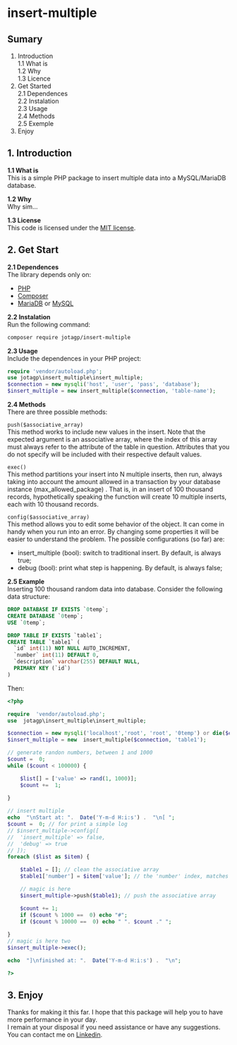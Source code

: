 # insert-multiple

## Sumary
1. Introduction  
	1.1 What is  
	1.2 Why  
	1.3 Licence  
2. Get Started  
	2.1 Dependences  
	2.2 Instalation  
	2.3 Usage  
	2.4 Methods  
	2.5 Exemple  
3. Enjoy  

## 1. Introduction  

**1.1 What is**  
This is a simple PHP package to insert multiple data into a MySQL/MariaDB database.  

**1.2 Why**  
Why sim...  

**1.3 License**  
This code is licensed under the [MIT license](https://opensource.org/licenses/MIT).  


## 2. Get Start  

**2.1 Dependences**  
The library depends only on:  
- [PHP](https://www.php.net/)   
- [Composer](https://getcomposer.org/)  
- [MariaDB](https://mariadb.org/) or [MySQL](https://www.mysql.com/)  


**2.2 Instalation**  
Run the following command:  
```bash
composer require jotagp/insert-multiple  
```

**2.3 Usage**  
Include the dependences in your PHP project:  
```php
require 'vendor/autoload.php';
use jotagp\insert_multiple\insert_multiple;
$connection = new mysqli('host', 'user', 'pass', 'database');
$insert_multiple = new insert_multiple($connection, 'table-name');
```
**2.4 Methods**  
There are three possible methods:  

`push($associative_array)`  
This method works to include new values ​​in the insert. Note that the expected argument is an associative array, where the index of this array must always refer to the attribute of the table in question. Attributes that you do not specify will be included with their respective default values.  

`exec()`  
This method partitions your insert into N multiple inserts,  then run, always taking into account the amount allowed in a transaction by your database instance (max_allowed_package) . That is, in an insert of 100 thousand records, hypothetically speaking the function will create 10 multiple inserts, each with 10 thousand records.  

`config($associative_array)`  
This method allows you to edit some behavior of the object. It can come in handy when you run into an error. By changing some properties it will be easier to understand the problem. 
The possible configurations (so far) are:
- insert_multiple (bool): switch to traditional insert. By default, is always true;
- debug (bool): print what step is happening. By default, is always false;  

**2.5 Example**  
Inserting 100 thousand random data into database.  Consider the following data structure:  
```sql
DROP DATABASE IF EXISTS `0temp`;
CREATE DATABASE `0temp`;
USE `0temp`;

DROP TABLE IF EXISTS `table1`;
CREATE TABLE `table1` (
  `id` int(11) NOT NULL AUTO_INCREMENT,
  `number` int(11) DEFAULT 0,
  `description` varchar(255) DEFAULT NULL,
  PRIMARY KEY (`id`)
)
```
Then:  
```php
<?php

require  'vendor/autoload.php';
use  jotagp\insert_multiple\insert_multiple;

$connection = new mysqli('localhost','root', 'root', '0temp') or die($connection->error);
$insert_multiple = new  insert_multiple($connection, 'table1');

// generate randon numbers, between 1 and 1000
$count =  0;
while ($count < 100000) {

	$list[] = ['value' => rand(1, 1000)];
	$count +=  1;
	
}

// insert multiple
echo  "\nStart at: ".  Date('Y-m-d H:i:s') .  "\n[ ";
$count =  0; // for print a simple log
// $insert_multiple->config([
// 	'insert_multiple' => false,
// 	'debug' => true
// ]);
foreach ($list as $item) {

	$table1 = []; // clean the associative array
	$table1['number'] = $item['value']; // the 'number' index, matches the database attribute

	// magic is here
	$insert_multiple->push($table1); // push the associative array 

	$count += 1;
	if ($count % 1000 ==  0) echo "#";
	if ($count % 10000 ==  0) echo " ". $count ." ";
	
}
// magic is here two
$insert_multiple->exec();

echo  "]\nfinished at: ".  Date('Y-m-d H:i:s') .  "\n";

?>
```


## 3. Enjoy
Thanks for making it this far. I hope that this package will help you to have more performance in your day.   
I remain at your disposal if you need assistance or have any suggestions. 
You can contact me on [Linkedin](https://www.linkedin.com/in/jo%C3%A3o-gabriel-pereira-909085105/).